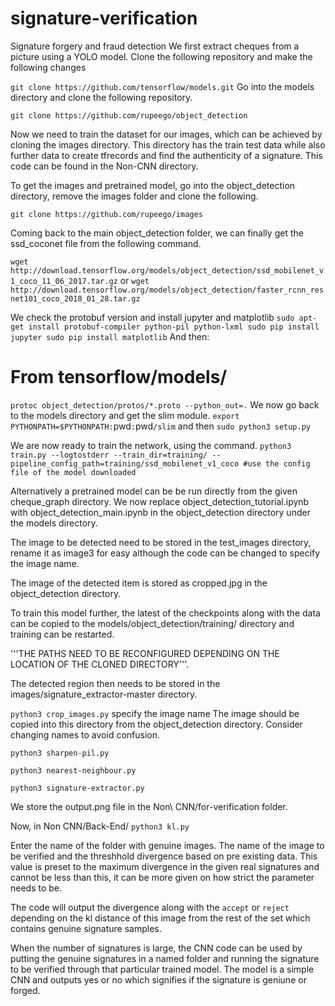 # signature-verification
Signature forgery and fraud detection
We first extract cheques from a picture using a YOLO model. Clone the following repository and make the following changes

`git clone https://github.com/tensorflow/models.git`
Go into the models directory and clone the following repository.

`git clone https://github.com/rupeego/object_detection`

Now we need to train the dataset for our images, which can be achieved by cloning the images directory. This directory has the train test data while also further data to create tfrecords and find the authenticity of a signature. This code can be found in the Non-CNN directory. 

To get the images and pretrained model, go into the object_detection directory, remove the images folder and clone the following.

`git clone https://github.com/rupeego/images`

Coming back to the main object_detection folder, we can finally get the ssd_coconet file from the following command. 

`wget http://download.tensorflow.org/models/object_detection/ssd_mobilenet_v1_coco_11_06_2017.tar.gz`
or 
`wget http://download.tensorflow.org/models/object_detection/faster_rcnn_resnet101_coco_2018_01_28.tar.gz `

We check the protobuf version and install jupyter and matplotlib 
`sudo apt-get install protobuf-compiler python-pil python-lxml
sudo pip install jupyter
sudo pip install matplotlib`
And then:

# From tensorflow/models/
`protoc object_detection/protos/*.proto --python_out=.`
We now go back to the models directory and get the slim module. 
    `export PYTHONPATH=$PYTHONPATH:`pwd`:`pwd`/slim`  and then `sudo python3 setup.py`
    
We are now ready to train the network, using the command. 
`python3 train.py --logtostderr --train_dir=training/ --pipeline_config_path=training/ssd_mobilenet_v1_coco #use the config file of the model downloaded`


Alternatively a pretrained model can be be run directly from the given cheque_graph directory.
We now replace object_detection_tutorial.ipynb with object_detection_main.ipynb in the object_detection directory under the models directory.

The image to be detected need to be stored in the test_images directory, rename it as image3 for easy although the code can be changed to specify the image name. 

The image of the detected item is stored as cropped.jpg in the object_detection directory.

To train this model further, the latest of the checkpoints along with the data can be copied to the models/object_detection/training/ directory and training can be restarted. 

'''THE PATHS NEED TO BE RECONFIGURED DEPENDING ON THE LOCATION OF THE CLONED DIRECTORY'''.

The detected region then needs to be stored in the 
images/signature_extractor-master directory.

`python3 crop_images.py` specify the image name
The image should be copied into this directory from the object_detection directory. Consider changing names to avoid confusion.

`python3 sharpen-pil.py`

`python3 nearest-neighbour.py`

`python3 signature-extractor.py`

We store the output.png file in the Non\ CNN/for-verification folder.

Now, in Non CNN/Back-End/
`python3 kl.py`

Enter the name of the folder with genuine images. The name of the image to be verified and the threshhold divergence based on pre existing data. This value is preset to the maximum divergence in the given real signatures and cannot be less than this, it can be more given on how strict the parameter needs to be. 

The code will output the divergence along with the `accept` or `reject` depending on the kl distance of this image from the rest of the set which contains genuine signature samples.

When the number of signatures is large, the CNN code can be used by putting the genuine signatures in a named folder and running the signature to be verified through that particular trained model. The model is a simple CNN and outputs yes or no which signifies if the signature is geniune or forged. 
